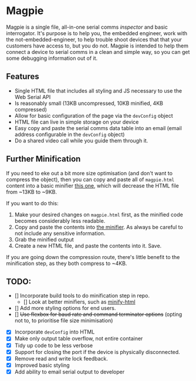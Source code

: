 # Magpie 
Magpie is a single file, all-in-one serial comms *inspector* and basic interrogator.
It's purpose is to help you, the embedded engineer, work with the not-embedded-engineer, to help trouble shoot devices that that your customers have access to, but you do not. Magpie is intended to help them connect a device to serial comms in a clean and simple way, so you can get some debugging information out of it.

## Features
- Single HTML file that includes all styling and JS necessary to use the Web Serial API
- Is reasonably small (13KB uncompressed, 10KB minified, 4KB compressed)
- Allow for basic configuration of the page via the `devConfig` object
- HTML file can live in simple storage on your device
- Easy copy and paste the serial comms data table into an email (email address configurable in the `devConfig` object)
- Do a shared video call while you guide them through it.

## Further Minification
If you need to eke out a bit more size optimisation (and don't want to compress the object), then you can copy and paste all of `magpie.html` content into a basic minifier [this one](https://www.minifier.org/), which will decrease the HTML file from ~13KB to ~9KB.

If you want to do this:
1. Make your desired changes on `magpie.html` first, as the minified code becomes considerably less readable.
2. Copy and paste the contents into [the minifier](https://www.minifier.org/). As always be careful to not include any sensitive information.
3. Grab the minified output
4. Create a new HTML file, and paste the contents into it. Save.

If you are going down the compression route, there's little benefit to the minification step, as they both compress to ~4KB. 

## TODO:
- [] Incorporate build tools to do minification step in repo.
  - [] Look at better minifiers, such as [minify-html](https://github.com/wilsonzlin/minify-html)
- [] Add more styling options for end users. 
- [] ~~Use flexbox for baud rate and command terminator options~~ (opting not to, to prioritise file size minimisation)
- [x] Incorporate `devConfig` into HTML
- [x] Make only output table overflow, not entire container
- [x] Tidy up code to be less verbose
- [x] Support for closing the port if the device is physically disconnected.
- [x] Remove read and write lock feedback.
- [x] Improved basic styling
- [x] Add ability to email serial output to developer